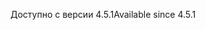 <span data-ttu-id="d5bdc-101">Доступно с версии 4.5.1</span><span class="sxs-lookup"><span data-stu-id="d5bdc-101">Available since 4.5.1</span></span>